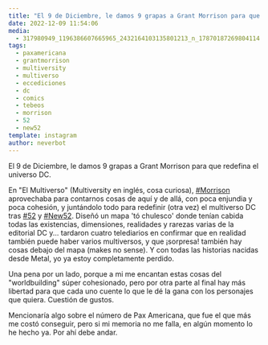 ```yaml
---
title: "El 9 de Diciembre, le damos 9 grapas a Grant Morrison para que redefina el universo DC"
date: 2022-12-09 11:54:06
media: 
  - 317980949_1196386607665965_2432164103135801213_n_17870187269804114.jpg
tags: 
  - paxamericana
  - grantmorrison
  - multiversity
  - multiverso
  - eccediciones
  - dc
  - comics
  - tebeos
  - morrison
  - 52
  - new52
template: instagram
author: neverbot
---
```


El 9 de Diciembre, le damos 9 grapas a Grant Morrison para que redefina el universo DC.

En "El Multiverso" (Multiversity en inglés, cosa curiosa), [#Morrison](/tags/morrison) aprovechaba para contarnos cosas de aquí y de allá, con poca enjundia y poca cohesión, y juntándolo todo para redefinir (otra vez) el multiverso DC tras [#52](/tags/52) y [#New52](/tags/new52). Diseñó un mapa 'tó chulesco' donde tenían cabida todas las existencias, dimensiones, realidades y rarezas varias de la editorial DC y... tardaron cuatro telediarios en confirmar que en realidad también puede haber varios multiversos, y que ¡sorpresa! también hay cosas debajo del mapa (makes no sense). Y con todas las historias nacidas desde Metal, yo ya estoy completamente perdido. 

Una pena por un lado, porque a mi me encantan estas cosas del "worldbuilding" súper cohesionado, pero por otra parte al final hay más libertad para que cada uno cuente lo que le dé la gana con los personajes que quiera. Cuestión de gustos.

Mencionaría algo sobre el número de Pax Americana, que fue el que más me costó conseguir, pero si mi memoria no me falla, en algún momento lo he hecho ya. Por ahí debe andar.


